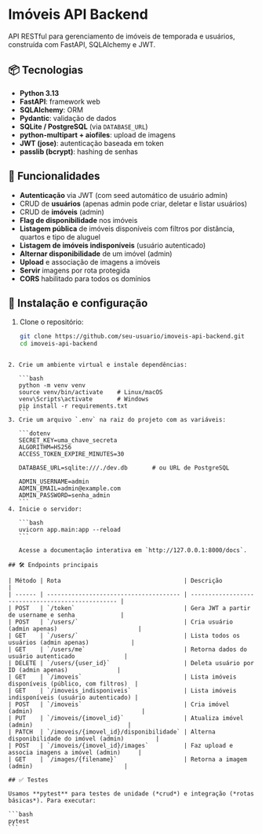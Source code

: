 # Imóveis API Backend

API RESTful para gerenciamento de imóveis de temporada e usuários, construída com FastAPI, SQLAlchemy e JWT.

## 📦 Tecnologias

* **Python 3.13**  
* **FastAPI**: framework web  
* **SQLAlchemy**: ORM  
* **Pydantic**: validação de dados  
* **SQLite / PostgreSQL** (via `DATABASE_URL`)  
* **python-multipart + aiofiles**: upload de imagens  
* **JWT (jose)**: autenticação baseada em token  
* **passlib (bcrypt)**: hashing de senhas  

## 🚀 Funcionalidades

* **Autenticação** via JWT (com seed automático de usuário admin)  
* CRUD de **usuários** (apenas admin pode criar, deletar e listar usuários)  
* CRUD de **imóveis** (admin)  
* **Flag de disponibilidade** nos imóveis  
* **Listagem pública** de imóveis disponíveis com filtros por distância, quartos e tipo de aluguel  
* **Listagem de imóveis indisponíveis** (usuário autenticado)  
* **Alternar disponibilidade** de um imóvel (admin)  
* **Upload** e associação de imagens a imóveis  
* **Servir** imagens por rota protegida  
* **CORS** habilitado para todos os domínios  

## 🔧 Instalação e configuração

1. Clone o repositório:

   ```bash
   git clone https://github.com/seu-usuario/imoveis-api-backend.git
   cd imoveis-api-backend
````

2. Crie um ambiente virtual e instale dependências:

   ```bash
   python -m venv venv
   source venv/bin/activate    # Linux/macOS
   venv\Scripts\activate       # Windows
   pip install -r requirements.txt
   ```
3. Crie um arquivo `.env` na raiz do projeto com as variáveis:

   ```dotenv
   SECRET_KEY=uma_chave_secreta
   ALGORITHM=HS256
   ACCESS_TOKEN_EXPIRE_MINUTES=30

   DATABASE_URL=sqlite:///./dev.db       # ou URL de PostgreSQL

   ADMIN_USERNAME=admin
   ADMIN_EMAIL=admin@example.com
   ADMIN_PASSWORD=senha_admin
   ```
4. Inicie o servidor:

   ```bash
   uvicorn app.main:app --reload
   ```

   Acesse a documentação interativa em `http://127.0.0.1:8000/docs`.

## 🛠️ Endpoints principais

| Método | Rota                                   | Descrição                                         |
| ------ | -------------------------------------- | ------------------------------------------------- |
| POST   | `/token`                               | Gera JWT a partir de username e senha             |
| POST   | `/users/`                              | Cria usuário (admin apenas)                       |
| GET    | `/users/`                              | Lista todos os usuários (admin apenas)            |
| GET    | `/users/me`                            | Retorna dados do usuário autenticado              |
| DELETE | `/users/{user_id}`                     | Deleta usuário por ID (admin apenas)              |
| GET    | `/imoveis`                             | Lista imóveis disponíveis (público, com filtros)  |
| GET    | `/imoveis_indisponiveis`               | Lista imóveis indisponíveis (usuário autenticado) |
| POST   | `/imoveis`                             | Cria imóvel (admin)                               |
| PUT    | `/imoveis/{imovel_id}`                 | Atualiza imóvel (admin)                           |
| PATCH  | `/imoveis/{imovel_id}/disponibilidade` | Alterna disponibilidade do imóvel (admin)         |
| POST   | `/imoveis/{imovel_id}/images`          | Faz upload e associa imagens a imóvel (admin)     |
| GET    | `/images/{filename}`                   | Retorna a imagem (admin)                          |

## ✅ Testes

Usamos **pytest** para testes de unidade (*crud*) e integração (*rotas básicas*). Para executar:

```bash
pytest
```